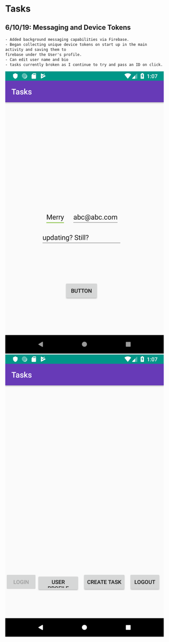 # Tasks

## 6/10/19: Messaging and Device Tokens 

    - Added background messaging capabilities via Firebase. 
    - Began collecting unique device tokens on start up in the main activity and saving them to 
    firebase under the User's profile. 
    - Can edit user name and bio 
    - tasks currently broken as I continue to try and pass an ID on click. 
    
 ![MainActivity](./assets/Screenshot_1560197276.png)
 ![Users](./assets/Screenshot_1560197280.png)


